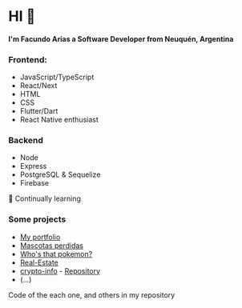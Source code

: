 # HI 🌝
#### I'm Facundo Arias a Software Developer from Neuquén, Argentina

### Frontend:
* JavaScript/TypeScript
* React/Next
* HTML
* CSS
* Flutter/Dart
* React Native enthusiast

### Backend 
* Node
* Express
* PostgreSQL & Sequelize
* Firebase


🌱 Continually learning


### Some projects
* [My portfolio](https://facuariasl.vercel.app)
* [Mascotas perdidas](https://pawer.org)
* [Who's that pokemon?](https://pokemon-who.vercel.app/)
* [Real-Estate](https://realestate-properties.vercel.app/)
* [crypto-info](https://cryptodata001.netlify.app) - [Repository](https://github.com/facuariasla/crypto-info)
* (...)

Code of the each one, and others in my repository


<!--

![GitHub Stats](https://github-readme-stats.vercel.app/api?username=facuariasla&theme=radical)


**facuariasla/facuariasla** is a ✨ _special_ ✨ repository because its `README.md` (this file) appears on your GitHub profile.

Here are some ideas to get you started:

- 🌱 I’m currently learning 
- 👯 I’m looking to collaborate on ...
- 🤔 I’m looking for help with ...
- 💬 Ask me about ...
- 📫 How to reach me: ...
- 😄 Pronouns: H
- ⚡ Fun fact: ...
-->
